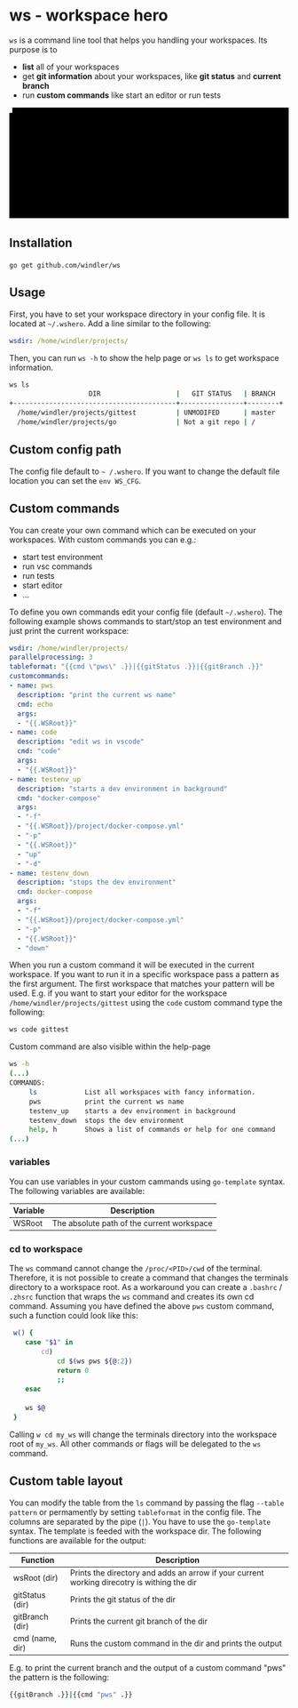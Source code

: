 # ws - workspace hero
`ws` is a command line tool that helps you handling your workspaces. Its purpose is to
- **list** all of your workspaces
- get **git information** about your workspaces, like **git status** and **current branch**
- run **custom commands** like start an editor or run tests

![ws preview](ws.gif)

## Installation
`go get github.com/windler/ws`

## Usage
First, you have to set your workspace directory in your config file. It is located at `~/.wshero`. Add a line similar to the following:
```yaml
wsdir: /home/windler/projects/
```
 Then, you can run `ws -h` to show the help page or `ws ls` to get workspace information.
```bash
ws ls
                    DIR                   |   GIT STATUS   | BRANCH
+-----------------------------------------+----------------+--------+
  /home/windler/projects/gittest          | UNMODIFED      | master
  /home/windler/projects/go               | Not a git repo | /

```

## Custom config path
The config file default to `~ /.wshero`. If you want to change the default file location you can set the `env WS_CFG`.

## Custom commands
You can create your own command which can be executed on your workspaces. With custom commands you can e.g.:
- start test environment
- run vsc commands
- run tests
- start editor
- ...

To define you own commands edit your config file (default `~/.wshero`). The following example shows commands to start/stop an test environment and just print the current workspace:

```yaml
wsdir: /home/windler/projects/
parallelprocessing: 3
tableformat: "{{cmd \"pws\" .}}|{{gitStatus .}}|{{gitBranch .}}"
customcommands:
- name: pws
  description: "print the current ws name"
  cmd: echo
  args:
  - "{{.WSRoot}}"
- name: code
  description: "edit ws in vscode"
  cmd: "code"
  args:
  - "{{.WSRoot}}"
- name: testenv_up
  description: "starts a dev environment in background"
  cmd: "docker-compose"
  args:
  - "-f"
  - "{{.WSRoot}}/project/docker-compose.yml"
  - "-p"
  - "{{.WSRoot}}"
  - "up"
  - "-d"
- name: testenv_down
  description: "stops the dev environment"
  cmd: docker-compose
  args:
  - "-f"
  - "{{.WSRoot}}/project/docker-compose.yml"
  - "-p"
  - "{{.WSRoot}}"
  - "down"
```

When you run a custom command it will be executed in the current workspace. If you want to run it in a specific workspace pass a pattern as the first argument. The first workspace that matches your pattern will be used. E.g. if you want to start your editor for the workspace `/home/windler/projects/gittest` using the `code` custom command type the following: 
```bash
ws code gittest
``` 

Custom command are also visible within the help-page

```bash
ws -h
(...)
COMMANDS:
     ls            List all workspaces with fancy information.
     pws           print the current ws name
     testenv_up    starts a dev environment in background
     testenv_down  stops the dev environment
     help, h       Shows a list of commands or help for one command
(...)
```

### variables
You can use variables in your custom cammands using `go-template` syntax. The following variables are available:

| Variable       | Description                                        |
|----------------|----------------------------------------------------|
| WSRoot         | The absolute path of the current workspace         |

### cd to workspace
The `ws` command cannot change the `/proc/<PID>/cwd` of the terminal. Therefore, it is not possible to create a command that changes the terminals directory to a workspace root. As a workaround you can create a `.bashrc` / `.zhsrc` function that wraps the `ws` command and creates its own cd command. Assuming you have defined the above `pws` custom command, such a function could look like this:

```bash
 w() {
    case "$1" in
        cd)
            cd $(ws pws ${@:2})
            return 0
            ;;
    esac

    ws $@
 }
``` 

Calling `w cd my_ws` will change the terminals directory into the workspace root of `my_ws`. All other commands or flags will be delegated to the `ws` command.  

## Custom table layout
You can modify the table from the `ls` command by passing the flag `--table pattern` or permamently by setting `tableformat` in the config file. The columns are separated by the pipe (`|`). You have to use the `go-template` syntax. The template is feeded with the workspace dir. The following functions are available for the output:

| Function            | Description                                                                                 |
|---------------------|---------------------------------------------------------------------------------------------|
| wsRoot (dir)        | Prints the directory and adds an arrow if your current working direcotry is withing the dir |
| gitStatus (dir)     | Prints the git status of the dir                                                            |
| gitBranch (dir)     | Prints the current git branch of the dir                                                    |
| cmd (name, dir)     | Runs the custom command in the dir and prints the output                                    |

E.g. to print the current branch and the output of a custom command "pws" the pattern is the following: 
```bash
{{gitBranch .}}|{{cmd "pws" .}}
```